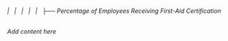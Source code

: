 ###### |   |   |   |   |   ├── Percentage of Employees Receiving First-Aid Certification

*Add content here*